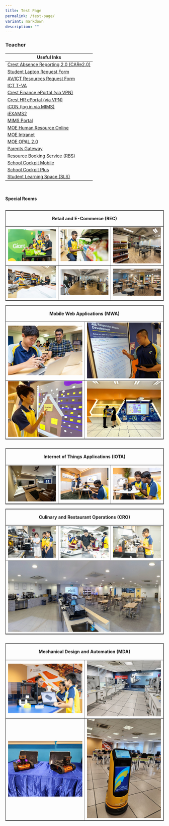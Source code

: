 ```yaml
---
title: Test Page
permalink: /test-page/
variant: markdown
description: ""
---
```

### Teacher

| Useful Inks |
| --- |
| [Crest Absence Reporting 2.0 (CARe2.0)](https://docs.google.com/forms/d/e/1FAIpQLSdpAHalJDY8u_4-d3NP-Qeuso7byJ3C4hRiB1HLYqYAZbkzgA/viewform?pli=1&amp;pli=1) |
| [Student Laptop Request Form](https://docs.google.com/forms/d/e/1FAIpQLSfYenEe3w9ctmZTOsKhmmBpu-chpMNaAQt1u3tfvkQXsU6CBA/viewform) |
| [AV/ICT Resources Request Form](https://docs.google.com/forms/d/e/1FAIpQLSe6EG_2VX7imC1fpvU26VSZN9VvWYdJRkZTdQbZfxf4hWh7_g/formResponse) |
| [ICT T-VA](https://sites.google.com/crestsec.edu.sg/ict/home) |
| [Crest Finance ePortal (via VPN)](http://10.175.104.143:8080/ess/web/ess/login) |
| [Crest HR ePortal (via VPN)](http://10.175.104.144/eportal) |
| [iCON (log in via MIMS)](icon.moe.edu.sg) |
| [iEXAMS2](https://iexams.seab.gov.sg/login) |
| [MIMS Portal](https://idp.mims.moe.gov.sg/) |
| [MOE Human Resource Online](https://www.hrp.gov.sg/) |
| [MOE Intranet](https://intranet.moe.gov.sg/) |
| [MOE OPAL 2.0](https://opal2.moe.edu.sg/) |
| [Parents Gateway](https://pg.moe.edu.sg/) |
| [Resource Booking Service (RBS)](https://rbs.avero-tech.com/) |
| [School Cockpit Mobile](https://scmobile.moe.edu.sg/) |
| [School Cockpit Plus](https://schoolcockpit.moe.gov.sg/) |
| [Student Learning Space (SLS)](https://vle.learning.moe.edu.sg/login) |
<br><br>
****Special Rooms****

<table cellspacing="0" cellpadding="0" border="1" align="right">
	<tbody>
		<tr>
			<td style="width:623px;" colspan="3">
				<p align="center"><b>Retail and E-Commerce (REC)</b></p>
			</td>
		</tr>
		<tr>
			<td style="width:800px;">
			<img src="/images/facilities_rec1.jpg">
			</td><td style="width:800px;">
			<img src="/images/facilities_rec2.jpg">
			</td><td style="width:800px;">
			<img src="/images/facilities_rec3.jpg">
		</td></tr>
		<tr>
			<td style="width:800px;">
			<img src="/images/facilities_rec4.jpg">
			</td><td style="width:800px;">
			<img src="/images/facilities_rec5.jpg">
			</td><td style="width:800px;">
			<img src="/images/facilities_rec6.jpg">
		</td></tr>
	</tbody>
</table>

<table cellspacing="0" cellpadding="0" border="1">
	<tbody>
		<tr>
			<td style="width:623px;" colspan="2">
				<p align="center"><b>Mobile Web Applications (MWA)</b></p>
			</td>
		</tr>
		<tr>
			<td style="width:800px;">
			<img src="/images/facilities_mwa1.jpg">
			</td><td style="width:800px;">
			<img src="/images/facilities_mwa2.jpg">
		</td></tr>
		<tr>
			<td style="width:800px;">
			<img src="/images/facilities_mwa3.jpg">
			</td><td style="width:800px;">
			<img src="/images/facilities_mwa4.jpg">
		</td></tr>
	</tbody>
</table>


<table cellspacing="0" cellpadding="0" border="1" align="right">
	<tbody>
		<tr>
			<td style="width:623px;" colspan="3">
				<p align="center"><b>Internet of Things Applications (IOTA)</b></p>
			</td>
		</tr>
		<tr>
			<td style="width:800px;">
			<img src="/images/facilities_iota1.jpg">
			</td><td style="width:800px;">
			<img src="/images/facilities_iota2.jpg">
			</td><td style="width:800px;">
			<img src="/images/facilities_iota3.jpg">
		</td></tr>
	</tbody>
</table>


<table cellspacing="0" cellpadding="0" border="1" align="center">
	<tbody>
		<tr>
			<td style="width:623px;" colspan="3">
			<p align="center"><b>Culinary and Restaurant Operations (CRO)</b></p>
			</td>
		</tr>
	<tr>
	</tr><tr>
			<td style="width:800px;">
			<img src="/images/facilities_cro1.jpg">
			</td><td style="width:800px;">
			<img src="/images/facilities_cro2.jpg">
			</td><td style="width:800px;">
			<img src="/images/facilities_cro3.jpg">
		</td></tr>
		<tr>
			<td style="width:623px;" colspan="3">
<img src="/images/facilities_cro4.jpg">
		</td></tr>
	</tbody>
</table>



<table cellspacing="0" cellpadding="0" border="1" align="right">
	<tbody>
		<tr>
			<td style="width:623px;" colspan="3">
			<p align="center"><b>Mechanical Design and Automation (MDA)</b></p>
			</td>
		</tr>
		<tr>
			<td style="width:800px;">
			<img src="/images/facilities_mda1.jpg">
			</td><td style="width:800px;">
			<img src="/images/facilities_mda3.jpg">
		</td></tr>
		<tr>
			<td style="width:800px;">
			<img src="/images/facilities_mda4.jpg">
			</td><td style="width:800px;">
			<img src="/images/facilities_mda2.jpg">
		</td></tr>
	</tbody>
</table>